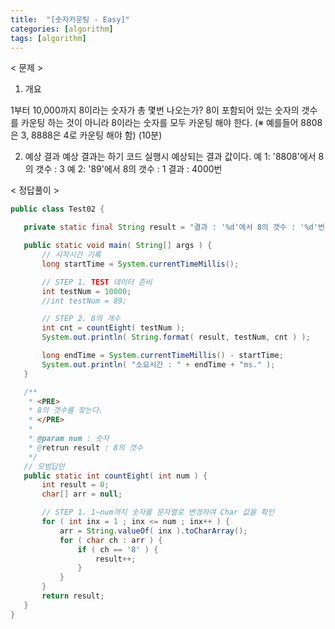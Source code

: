```yaml
---
title:  "[숫자카운팅 - Easy]"
categories: [algorithm]
tags: [algorithm]
---
```


< 문제 >

1. 개요
  
 1부터 10,000까지 8이라는 숫자가 총 몇번 나오는가?
 8이 포함되어 있는 숫자의 갯수를 카운팅 하는 것이 아니라 8이라는 숫자를 모두 카운팅 해야 한다.
 (※ 예를들어 8808은 3, 8888은 4로 카운팅 해야 함) (10분)
 
 2. 예상 결과
 예상 결과는 하기 코드 실행시 예상되는 결과 값이다.
 예 1: '8808'에서 8의 갯수 : 3
 예 2: '89'에서 8의 갯수 : 1
 결과 : 4000번
 
 < 정답풀이 >
 
 ``` java
 public class Test02 {

	private static final String result = "결과 : '%d'에서 8의 갯수 : '%d'번";

	public static void main( String[] args ) {
		// 시작시간 기록
		long startTime = System.currentTimeMillis();

		// STEP 1. TEST 데이터 준비
		int testNum = 10000;
		//int testNum = 89;

		// STEP 2. 8의 개수
		int cnt = countEight( testNum );
		System.out.println( String.format( result, testNum, cnt ) );

		long endTime = System.currentTimeMillis() - startTime;
		System.out.println( "소요시간 : " + endTime + "ms." );
	}

	/**
	 * <PRE>
	 * 8의 갯수를 찾는다.
	 * </PRE>
	 * 
	 * @param num : 숫자
	 * @retrun result : 8의 갯수
	 */
	// 모범답안
	public static int countEight( int num ) {
		int result = 0;
		char[] arr = null;

		// STEP 1. 1~num까지 숫자를 문자열로 변경하여 Char 값을 확인
		for ( int inx = 1 ; inx <= num ; inx++ ) {	
			arr = String.valueOf( inx ).toCharArray();
			for ( char ch : arr ) {
				if ( ch == '8' ) {
					result++;
				}
			}
		}
		return result;
	}
}
```